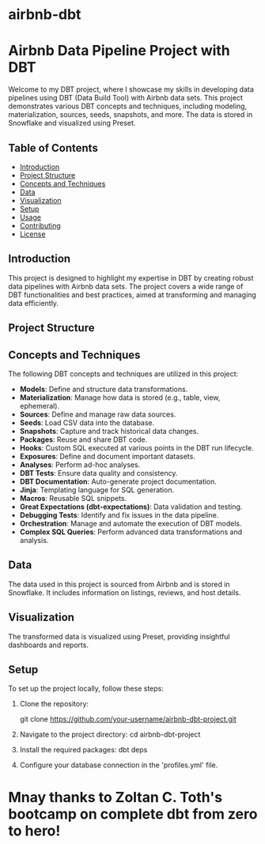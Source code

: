 # airbnb-dbt

# Airbnb Data Pipeline Project with DBT

Welcome to my DBT project, where I showcase my skills in developing data pipelines using DBT (Data Build Tool) with Airbnb data sets. This project demonstrates various DBT concepts and techniques, including modeling, materialization, sources, seeds, snapshots, and more. The data is stored in Snowflake and visualized using Preset.

## Table of Contents

- [Introduction](#introduction)
- [Project Structure](#project-structure)
- [Concepts and Techniques](#concepts-and-techniques)
- [Data](#data)
- [Visualization](#visualization)
- [Setup](#setup)
- [Usage](#usage)
- [Contributing](#contributing)
- [License](#license)

## Introduction

This project is designed to highlight my expertise in DBT by creating robust data pipelines with Airbnb data sets. The project covers a wide range of DBT functionalities and best practices, aimed at transforming and managing data efficiently.

## Project Structure


## Concepts and Techniques

The following DBT concepts and techniques are utilized in this project:

- **Models**: Define and structure data transformations.
- **Materialization**: Manage how data is stored (e.g., table, view, ephemeral).
- **Sources**: Define and manage raw data sources.
- **Seeds**: Load CSV data into the database.
- **Snapshots**: Capture and track historical data changes.
- **Packages**: Reuse and share DBT code.
- **Hooks**: Custom SQL executed at various points in the DBT run lifecycle.
- **Exposures**: Define and document important datasets.
- **Analyses**: Perform ad-hoc analyses.
- **DBT Tests**: Ensure data quality and consistency.
- **DBT Documentation**: Auto-generate project documentation.
- **Jinja**: Templating language for SQL generation.
- **Macros**: Reusable SQL snippets.
- **Great Expectations (dbt-expectations)**: Data validation and testing.
- **Debugging Tests**: Identify and fix issues in the data pipeline.
- **Orchestration**: Manage and automate the execution of DBT models.
- **Complex SQL Queries**: Perform advanced data transformations and analysis.

## Data

The data used in this project is sourced from Airbnb and is stored in Snowflake. It includes information on listings, reviews, and host details.

## Visualization

The transformed data is visualized using Preset, providing insightful dashboards and reports.

## Setup

To set up the project locally, follow these steps:

1. Clone the repository:
  
   git clone https://github.com/your-username/airbnb-dbt-project.git

2. Navigate to the project directory:
   cd airbnb-dbt-project

3. Install the required packages:
   dbt deps
   
5. Configure your database connection in the 'profiles.yml' file.


# Mnay thanks to Zoltan C. Toth's bootcamp on complete dbt from zero to hero!
